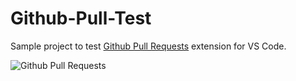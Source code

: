 # Github-Pull-Test

Sample project to test [Github Pull Requests](https://marketplace.visualstudio.com/items?itemName=GitHub.vscode-pull-request-github) extension for VS Code.

![Github Pull Requests](https://raw.githubusercontent.com/Microsoft/vscode-pull-request-github/master/resources/icons/github_logo.png)
